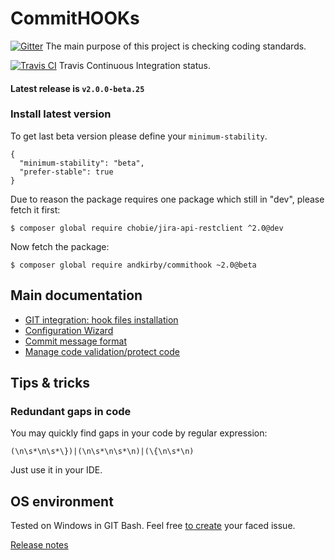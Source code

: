 # CommitHOOKs

[![Gitter](https://badges.gitter.im/Join%20Chat.svg)](https://gitter.im/andkirby/commithook?utm_source=badge&utm_medium=badge&utm_campaign=pr-badge&utm_content=badge)
The main purpose of this project is checking coding standards.

[![Travis CI](https://travis-ci.org/andkirby/commithook.svg?branch=develop)](https://travis-ci.org/andkirby/commithook)
Travis Continuous Integration status.

#### Latest release is `v2.0.0-beta.25`

### Install latest version
To get last beta version please define your `minimum-stability`.
```
{
  "minimum-stability": "beta",
  "prefer-stable": true
}
```

Due to reason the package requires one package which still in "dev", please fetch it first:
```shell
$ composer global require chobie/jira-api-restclient ^2.0@dev
```

Now fetch the package:
```shell
$ composer global require andkirby/commithook ~2.0@beta
```
## Main documentation
- [GIT integration: hook files installation](doc/hooks-installation.md)
- [Configuration Wizard](doc/example-wizard.md)
- [Commit message format](doc/commit-msg.md)
- [Manage code validation/protect code](doc/exclude-code-validation.md)

## Tips & tricks
### Redundant gaps in code
You may quickly find gaps in your code by regular expression:
```
(\n\s*\n\s*\})|(\n\s*\n\s*\n)|(\{\n\s*\n)
```
Just use it in your IDE.

## OS environment
Tested on Windows in GIT Bash. Feel free [to create](../../issues/new "Add a new issue") your faced issue.

[Release notes](doc/release-notes.md)
